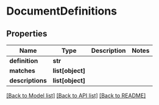 # DocumentDefinitions

## Properties
Name | Type | Description | Notes
------------ | ------------- | ------------- | -------------
**definition** | **str** |  | 
**matches** | **list[object]** |  | 
**descriptions** | **list[object]** |  | 

[[Back to Model list]](../README.md#documentation-for-models) [[Back to API list]](../README.md#documentation-for-api-endpoints) [[Back to README]](../README.md)


